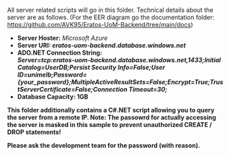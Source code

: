 All server related scripts will go in this folder.
Technical details about the server are as follows. (For the EER diagram go the documentation folder: https://github.com/AVK95/Eratos-UoM-Backend/tree/main/docs)

<ul>
  <li> <b>Server Hoster:</b> <i>Microsoft Azure</i> </li>
  <li> <b>Server URI:<b> <i>eratos-uom-backend.database.windows.net</i> </li>
    <li> <b>ADO.NET Connection String:</b> <br/><i>Server=tcp:eratos-uom-backend.database.windows.net,1433;Initial Catalog=UserDB;Persist Security Info=False;User ID=unimelb;Password={your_password};MultipleActiveResultSets=False;Encrypt=True;TrustServerCertificate=False;Connection Timeout=30;</i> </li>
    <li> Database Capacity: 1GB </li>
    </ul>
    
This folder additionally contains a C#.NET script allowing you to query the server from a remote IP. Note: The passowrd for actually accessing the server is masked in this sample to prevent unauthorized CREATE / DROP statements!

Please ask the development team for the password (with reason).
